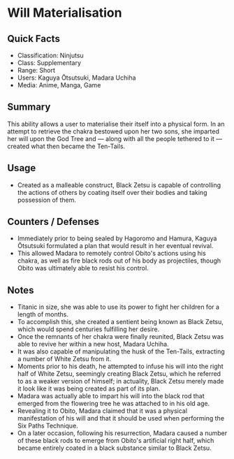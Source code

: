 # Will Materialisation

## Quick Facts
- Classification: Ninjutsu
- Class: Supplementary
- Range: Short
- Users: Kaguya Ōtsutsuki, Madara Uchiha
- Media: Anime, Manga, Game

## Summary
This ability allows a user to materialise their itself into a physical form. In an attempt to retrieve the chakra bestowed upon her two sons, she imparted her will upon the God Tree and — along with all the people tethered to it — created what then became the Ten-Tails.

## Usage
- Created as a malleable construct, Black Zetsu is capable of controlling the actions of others by coating itself over their bodies and taking possession of them.

## Counters / Defenses
- Immediately prior to being sealed by Hagoromo and Hamura, Kaguya Ōtsutsuki formulated a plan that would result in her eventual revival.
- This allowed Madara to remotely control Obito's actions using his chakra, as well as fire black rods out of his body as projectiles, though Obito was ultimately able to resist his control.

## Notes
- Titanic in size, she was able to use its power to fight her children for a length of months.
- To accomplish this, she created a sentient being known as Black Zetsu, which would spend centuries fulfilling her desire.
- Once the remnants of her chakra were finally reunited, Black Zetsu was able to revive her within a new host, Madara Uchiha.
- It was also capable of manipulating the husk of the Ten-Tails, extracting a number of White Zetsu from it.
- Moments prior to his death, he attempted to infuse his will into the right half of White Zetsu, seemingly creating Black Zetsu, which he referred to as a weaker version of himself; in actuality, Black Zetsu merely made it look like it was being created as part of its plan.
- Madara was actually able to impart his will into the black rod that emerged from the flowering tree he was attached to in his old age.
- Revealing it to Obito, Madara claimed that it was a physical manifestation of his will and that it should be used when performing the Six Paths Technique.
- On a later occasion, following his resurrection, Madara caused a number of these black rods to emerge from Obito's artificial right half, which became entirely coated in a black substance similar to Black Zetsu.
